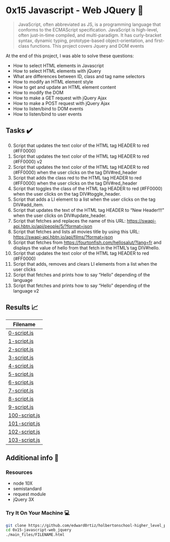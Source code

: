 # 0x15 Javascript - Web JQuery :roller_coaster:

> JavaScript, often abbreviated as JS, is a programming language that conforms to the ECMAScript specification. JavaScript is high-level, often just-in-time compiled, and multi-paradigm. It has curly-bracket syntax, dynamic typing, prototype-based object-orientation, and first-class functions. This project covers Jquery and DOM events

At the end of this project, I was able to solve these questions:

* How to select HTML elements in Javascript
* How to select HTML elements with jQuery
* What are differences between ID, class and tag name selectors
* How to modify an HTML element style
* How to get and update an HTML element content
* How to modify the DOM
* How to make a GET request with jQuery Ajax
* How to make a POST request with jQuery Ajax
* How to listen/bind to DOM events
* How to listen/bind to user events

## Tasks :heavy_check_mark:

0. Script that updates the text color of the HTML tag HEADER to red (#FF0000)
1. Script that updates the text color of the HTML tag HEADER to red (#FF0000) v2
2. Script that updates the text color of the HTML tag HEADER to red (#FF0000) when the user clicks on the tag DIV#red_header
3. Script that adds the class red to the HTML tag HEADER to red (#FF0000) when the user clicks on the tag DIV#red_header
4. Script that toggles the class of the HTML tag HEADER to red (#FF0000) when the user clicks on the tag DIV#toggle_header.
5. Script that adds a LI element to a list when the user clicks on the tag DIV#add_item.
6. Script that updates the text of the HTML tag HEADER to “New Header!!!” when the user clicks on DIV#update_header.
7. Script that fetches and replaces the name of this URL: https://swapi-api.hbtn.io/api/people/5/?format=json
8. Script that fetches and lists all movies title by using this URL: https://swapi-api.hbtn.io/api/films/?format=json
9. Script that fetches from https://fourtonfish.com/hellosalut/?lang=fr and displays the value of hello from that fetch in the HTML’s tag DIV#hello.
10. Script that updates the text color of the HTML tag HEADER to red (#FF0000)
11. Script that adds, removes and clears LI elements from a list when the user clicks
12. Script that fetches and prints how to say “Hello” depending of the language
13. Script that fetches and prints how to say “Hello” depending of the language v2

## Results :chart_with_upwards_trend:

| Filename |
| ------ |
| [0-script.js](https://github.com/edward0rtiz/holbertonschool-higher_level_programming/blob/master/0x15-javascript-web_jquery/0-script.js)|
|[1-script.js](https://github.com/edward0rtiz/holbertonschool-higher_level_programming/blob/master/0x15-javascript-web_jquery/1-script.js)|
|[2-script.js](https://github.com/edward0rtiz/holbertonschool-higher_level_programming/blob/master/0x15-javascript-web_jquery/2-script.js)|
|[3-script.js](https://github.com/edward0rtiz/holbertonschool-higher_level_programming/blob/master/0x15-javascript-web_jquery/3-script.js)|
|[4-script.js](https://github.com/edward0rtiz/holbertonschool-higher_level_programming/blob/master/0x15-javascript-web_jquery/4-script.js)|
|[5-script.js](https://github.com/edward0rtiz/holbertonschool-higher_level_programming/blob/master/0x15-javascript-web_jquery/5-script.js)|
|[6-script.js](https://github.com/edward0rtiz/holbertonschool-higher_level_programming/blob/master/0x15-javascript-web_jquery/6-script.js)|
|[7-script.js](https://github.com/edward0rtiz/holbertonschool-higher_level_programming/blob/master/0x15-javascript-web_jquery/7-script.js)|
|[8-script.js](https://github.com/edward0rtiz/holbertonschool-higher_level_programming/blob/master/0x15-javascript-web_jquery/8-script.js)|
|[9-script.js](https://github.com/edward0rtiz/holbertonschool-higher_level_programming/blob/master/0x15-javascript-web_jquery/9-script.js)|
|[100-script.js](https://github.com/edward0rtiz/holbertonschool-higher_level_programming/blob/master/0x15-javascript-web_jquery/100-script.js)|
|[101-script.js](https://github.com/edward0rtiz/holbertonschool-higher_level_programming/blob/master/0x15-javascript-web_jquery/101-script.js)|
|[102-script.js](https://github.com/edward0rtiz/holbertonschool-higher_level_programming/blob/master/0x15-javascript-web_jquery/102-script.js)|
|[103-script.js](https://github.com/edward0rtiz/holbertonschool-higher_level_programming/blob/master/0x15-javascript-web_jquery/103-script.js)|

## Additional info :construction:
### Resources

- node 10X
- semistandard
- request module
-  jQuery 3X

### Try It On Your Machine :computer:	
```bash
git clone https://github.com/edward0rtiz/holbertonschool-higher_level_programming.git
cd 0x15-javascript-web_jquery
./main_files/FILENAME.html
```

